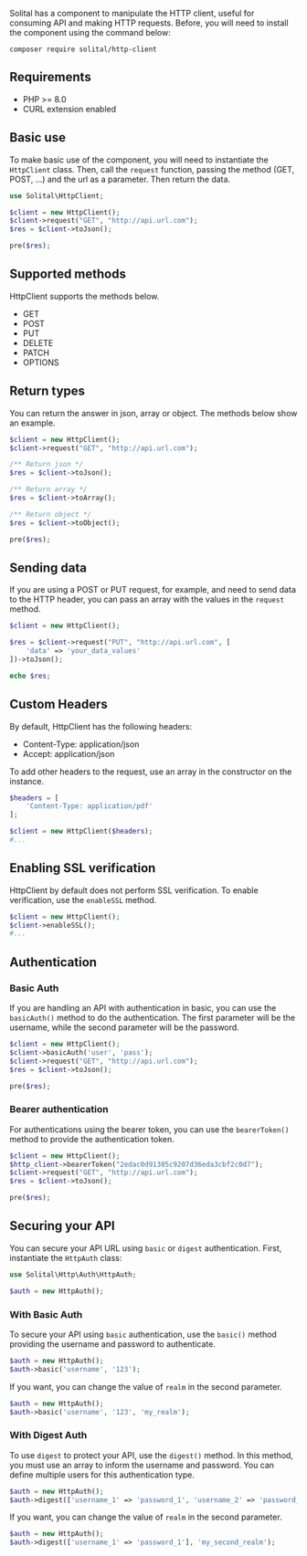 Solital has a component to manipulate the HTTP client, useful for consuming API and making HTTP requests. Before, you will need to install the component using the command below:

```
composer require solital/http-client
```

## Requirements

- PHP >= 8.0
- CURL extension enabled

## Basic use

To make basic use of the component, you will need to instantiate the `HttpClient` class. Then, call the `request` function, passing the method (GET, POST, ...) and the url as a parameter. Then return the data.

```php
use Solital\HttpClient;

$client = new HttpClient();
$client->request("GET", "http://api.url.com");
$res = $client->toJson();

pre($res);
```

## Supported methods

HttpClient supports the methods below.

- GET
- POST
- PUT
- DELETE
- PATCH
- OPTIONS

## Return types

You can return the answer in json, array or object. The methods below show an example.

```php
$client = new HttpClient();
$client->request("GET", "http://api.url.com");

/** Return json */
$res = $client->toJson();

/** Return array */
$res = $client->toArray();

/** Return object */
$res = $client->toObject();

pre($res);
```

## Sending data

If you are using a POST or PUT request, for example, and need to send data to the HTTP header, you can pass an array with the values in the `request` method.

```php
$client = new HttpClient();

$res = $client->request("PUT", "http://api.url.com", [
    'data' => 'your_data_values'
])->toJson();

echo $res;
```

## Custom Headers

By default, HttpClient has the following headers:

- Content-Type: application/json
- Accept: application/json

To add other headers to the request, use an array in the constructor on the instance.

```php
$headers = [
    'Content-Type: application/pdf'
];

$client = new HttpClient($headers);
#...
```

## Enabling SSL verification

HttpClient by default does not perform SSL verification. To enable verification, use the `enableSSL` method.

```php
$client = new HttpClient();
$client->enableSSL();
#...
```

## Authentication

### Basic Auth

If you are handling an API with authentication in basic, you can use the `basicAuth()` method to do the authentication. The first parameter will be the username, while the second parameter will be the password.

```php
$client = new HttpClient();
$client->basicAuth('user', 'pass');
$client->request("GET", "http://api.url.com");
$res = $client->toJson();

pre($res);
```

### Bearer authentication

For authentications using the bearer token, you can use the `bearerToken()` method to provide the authentication token.

```php
$client = new HttpClient();
$http_client->bearerToken("2edac0d91305c9207d36eda3cbf2c0d7");
$client->request("GET", "http://api.url.com");
$res = $client->toJson();

pre($res);
```

## Securing your API

You can secure your API URL using `basic` or `digest` authentication. First, instantiate the `HttpAuth` class:

```php
use Solital\Http\Auth\HttpAuth;

$auth = new HttpAuth();
```

### With Basic Auth

To secure your API using `basic` authentication, use the `basic()` method providing the username and password to authenticate.

```php
$auth = new HttpAuth();
$auth->basic('username', '123');
```

If you want, you can change the value of `realm` in the second parameter.

```php
$auth = new HttpAuth();
$auth->basic('username', '123', 'my_realm');
```

### With Digest Auth

To use `digest` to protect your API, use the `digest()` method. In this method, you must use an array to inform the username and password. You can define multiple users for this authentication type.

```php
$auth = new HttpAuth();
$auth->digest(['username_1' => 'password_1', 'username_2' => 'password_2', ...]);
```

If you want, you can change the value of `realm` in the second parameter.

```php
$auth = new HttpAuth();
$auth->digest(['username_1' => 'password_1'], 'my_second_realm');
```